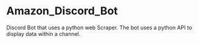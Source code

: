 # Amazon_Discord_Bot
Discord Bot that uses a python web Scraper.
The bot uses a python API to display data within a channel.

